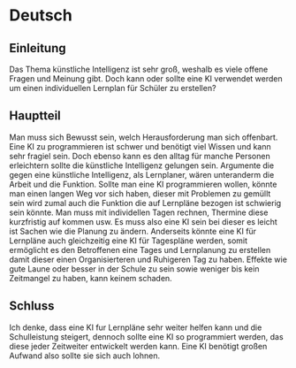 # Deutsch

## Einleitung
Das Thema künstliche Intelligenz ist sehr groß, weshalb es viele offene Fragen und Meinung gibt.
Doch kann oder sollte eine KI verwendet werden um einen individuellen Lernplan für Schüler zu erstellen?
## Hauptteil
Man muss sich Bewusst sein, welch Herausforderung man sich offenbart. Eine KI zu programmieren ist schwer und benötigt viel Wissen und kann sehr fragiel sein.
Doch ebenso kann es den alltag für manche Personen erleichtern sollte die künstliche Intelligenz gelungen sein.
Argumente die gegen eine künstliche Intelligenz, als Lernplaner, wären unteranderm die Arbeit und die Funktion. 
Sollte man eine KI programmieren wollen, könnte man einen langen Weg vor sich haben, dieser mit Problemen zu gemüllt sein wird zumal auch die Funktion die  auf Lernpläne bezogen ist schwierig sein könnte. Man muss mit individellen Tagen rechnen, Thermine diese kurzfristig auf kommen usw. Es muss also eine KI sein bei dieser es leicht ist Sachen wie die Planung zu ändern.
Anderseits könnte eine KI für Lernpläne auch gleichzeitig eine KI für Tagespläne werden, somit ermöglicht es den Betroffenen eine Tages und Lernplanung zu erstellen damit dieser einen Organisierteren und Ruhigeren Tag zu haben.
Effekte wie gute Laune oder besser in der Schule zu sein sowie weniger bis kein Zeitmangel zu haben, kann keinem schaden.
## Schluss
Ich denke, dass eine KI fur Lernpläne sehr weiter helfen kann und die Schulleistung steigert, dennoch sollte eine KI so programmiert werden, das diese jeder Zeitweiter entwickelt werden kann. Eine KI benötigt großen Aufwand also sollte sie sich auch lohnen. 

